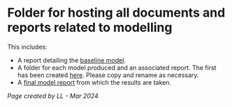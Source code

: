 # Folder for hosting all documents and reports related to modelling

This includes: 

- A report detailing the [baseline model](/docs/5.ModelBuilding/Model/Baseline/Baseline%20Model.md).
- A folder for each model produced and an associated report. The first has been created [here](/docs/5.ModelBuilding/Model/Model%201/). Please copy and rename as necessary. 
- A [final model report](/docs/5.ModelBuilding/Model/FinalModelReport.md) from which the results are taken.


 *Page created by LL - Mar 2024*